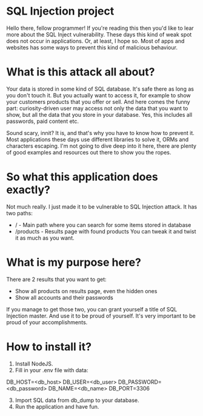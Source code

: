 # SQL Injection project

Hello there, fellow programmer! If you're reading this then you'd like to lear more about the SQL Inject vulnerability. These days this kind of weak spot does not occur in applications. Or, at least, I hope so. Most of apps and websites has some ways to prevent this kind of malicious behaviour.


# What is this attack all about?

Your data is stored in some kind of SQL database. It's safe there as long as you don't touch it.
But you actually want to access it, for example to show your customers products that you offer or sell. And here comes the funny part: curiosity-driven user may access not only the data that you want to show, but all the data that you store in your database. Yes, this includes all passwords, paid content etc. 

Sound scary, innit? It is, and that's why you have to know how to prevent it. Most applications these days use different libraries to solve it, ORMs and characters escaping. I'm not going to dive deep into it here, there are plenty of good examples and resources out there to show you the ropes.

# So what this application does exactly?

Not much really. I just made it to be vulnerable to SQL Injection attack. It has two paths: 
- \/ - Main path where you can search for some items stored in database
- /products - Results page with found products
You can tweak it and twist it as much as you want.

# What is my purpose here?

There are 2 results that you want to get:
- Show all products on results page, even the hidden ones
- Show all accounts and their passwords

If you manage to get those two, you can grant yourself a title of SQL Injection master.
And use it to be proud of yourself. It's very important to be proud of your accomplishments.

# How to install it?

1. Install NodeJS.
2. Fill in your .env file with data:

DB_HOST=<db_host>
DB_USER=<db_user>
DB_PASSWORD=<db_password>
DB_NAME=<db_name>
DB_PORT=3306

3. Import SQL data from db_dump to your database.
4. Run the application and have fun.